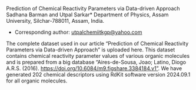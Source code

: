 Prediction of Chemical Reactivity Parameters via Data-driven Approach
Sadhana Barman and Utpal Sarkar*
Department of Physics, Assam University, Silchar-788011, Assam, India. 
 * Corresponding author: utpalchemiitkgp@yahoo.com

The complete dataset used in our article “Prediction of Chemical Reactivity Parameters via Data-driven Approach” is uploaded here.
This dataset contains chemical reactivity parameter values of various organic molecules and is prepared from a big database “Aires-de-Sousa, Joao; Latino, Diogo A.R.S. (2016). https://doi.org/10.6084/m9.figshare.3384184.v1”. We have generated 202 chemical descriptors using RdKit software version 2024.09.1 for all organic molecules. 
